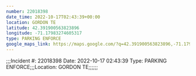 ```yaml
---
number: 22018398
date_time: 2022-10-17T02:43:39+00:00
location: GORDON TE
latitude: 42.391900563823896
longitude: -71.17983274605317
type: PARKING ENFORCE
google_maps_link: https://maps.google.com/?q=42.391900563823896,-71.17983274605317
---
```


;;;Incident #: 22018398   Date: 2022-10-17 02:43:39    Type: PARKING ENFORCE;;;Location: GORDON TE;;;;;;
